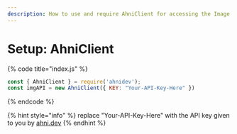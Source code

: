 ```yaml
---
description: How to use and require AhniClient for accessing the Image API.
---
```


# Setup: AhniClient



{% code title="index.js" %}
```javascript
const { AhniClient } = require('ahnidev');
const imgAPI = new AhniClient({ KEY: "Your-API-Key-Here" })
```
{% endcode %}

{% hint style="info" %}
replace "Your-API-Key-Here" with the API key given to you by [ahni.dev](https://ahni.dev)
{% endhint %}

